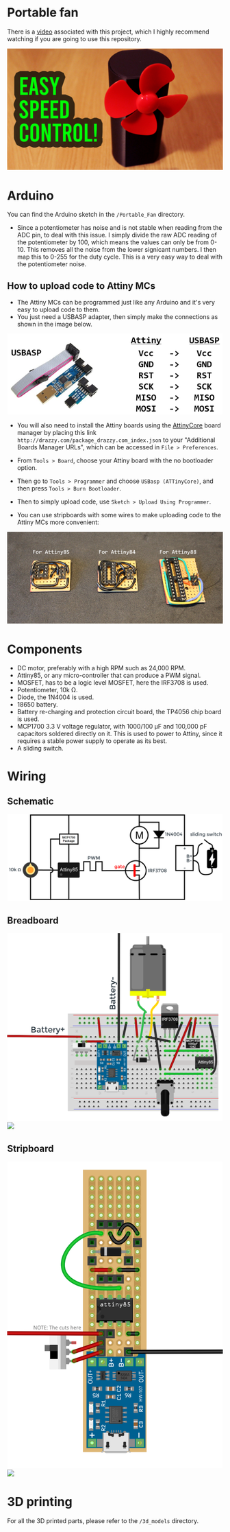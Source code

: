 # Portable fan

There is a [video](https://youtu.be/3Dl_9heNABE) associated with this project, which I highly recommend watching if you are going to use this repository.

[![Video](readme_imgs/thumbnail.png)](https://youtu.be/3Dl_9heNABE "Arduino portable fan video")


# Arduino

You can find the Arduino sketch in the `/Portable_Fan` directory.

- Since a potentiometer has noise and is not stable when reading from the ADC pin, to deal with this issue. I simply divide the raw ADC reading of the potentiometer by 100, which means the values can only be from 0-10. This removes all the noise from the lower signicant numbers. I then map this to 0-255 for the duty cycle. This is a very easy way to deal with the potentiometer noise.


## How to upload code to Attiny MCs

- The Attiny MCs can be programmed just like any Arduino and it's very easy to upload code to them.
- You just need a USBASP adapter, then simply make the connections as shown in the image below.

<img src="readme_imgs/usbasp.PNG">


- You will also need to install the Attiny boards using the [AttinyCore](https://github.com/SpenceKonde/ATTinyCore) board manager by placing this link `http://drazzy.com/package_drazzy.com_index.json` to your "Additional Boards Manager URLs", which can be accessed in `File > Preferences`.

- From `Tools > Board`, choose your Attiny board with the no bootloader option.
- Then go to `Tools > Programmer` and choose `USBasp (ATTinyCore)`, and then press `Tools > Burn Bootloader`.
- Then to simply upload code, use `Sketch > Upload Using Programmer`.

- You can use stripboards with some wires to make uploading code to the Attiny MCs more convenient:

<img src="readme_imgs/attiny_stripboards.PNG">


# Components

- DC motor, preferably with a high RPM such as 24,000 RPM.
- Attiny85, or any micro-controller that can produce a PWM signal.
- MOSFET, has to be a logic level MOSFET, here the IRF3708 is used.
- Potentiometer, 10k Ω.
- Diode, the 1N4004 is used.
- 18650 battery.
- Battery re-charging and protection circuit board, the TP4056 chip board is used.
- MCP1700 3.3 V voltage regulator, with 1000/100 µF and 100,000 pF capacitors soldered directly on it. This is used to power to Attiny, since it requires a stable power supply to operate as its best.
- A sliding switch.


# Wiring

## Schematic

<img src="readme_imgs/schematic.PNG">

## Breadboard

<img src="readme_imgs/breadboard_wiring.png">
<img src="readme_imgs/real_breadboard_wiring.JPG">

## Stripboard

<img src="readme_imgs/stripboard.PNG" width=600>
<img src="readme_imgs/real_stripboard.JPG">


# 3D printing

For all the 3D printed parts, please refer to the `/3d_models` directory.
